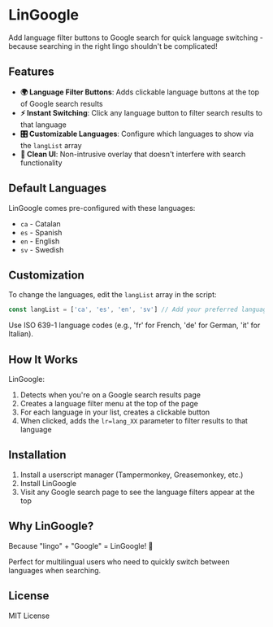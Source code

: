 # LinGoogle

Add language filter buttons to Google search for quick language switching - because searching in the right lingo shouldn't be complicated!

## Features

- **🌍 Language Filter Buttons**: Adds clickable language buttons at the top of Google search results
- **⚡ Instant Switching**: Click any language button to filter search results to that language
- **🎛️ Customizable Languages**: Configure which languages to show via the `langList` array
- **🎨 Clean UI**: Non-intrusive overlay that doesn't interfere with search functionality

## Default Languages

LinGoogle comes pre-configured with these languages:
- `ca` - Catalan
- `es` - Spanish  
- `en` - English
- `sv` - Swedish

## Customization

To change the languages, edit the `langList` array in the script:

```javascript
const langList = ['ca', 'es', 'en', 'sv'] // Add your preferred language codes
```

Use ISO 639-1 language codes (e.g., 'fr' for French, 'de' for German, 'it' for Italian).

## How It Works

LinGoogle:
1. Detects when you're on a Google search results page
2. Creates a language filter menu at the top of the page
3. For each language in your list, creates a clickable button
4. When clicked, adds the `lr=lang_XX` parameter to filter results to that language

## Installation

1. Install a userscript manager (Tampermonkey, Greasemonkey, etc.)
2. Install LinGoogle
3. Visit any Google search page to see the language filters appear at the top

## Why LinGoogle?

Because "lingo" + "Google" = LinGoogle! 🎯

Perfect for multilingual users who need to quickly switch between languages when searching.

## License

MIT License